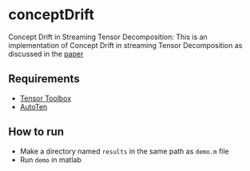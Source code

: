 # conceptDrift
Concept Drift in Streaming Tensor Decomposition: This is an implementation of Concept Drift in streaming Tensor Decomposition as discussed in the [paper](https://arxiv.org/abs/1804.09619)

## Requirements

* [Tensor Toolbox](http://www.sandia.gov/~tgkolda/TensorToolbox/index-2.6.html)
* [AutoTen](https://epubs.siam.org/doi/abs/10.1137/1.9781611974348.80)

## How to run

* Make a directory named `results` in the same path as `demo.m` file
* Run `demo` in matlab


